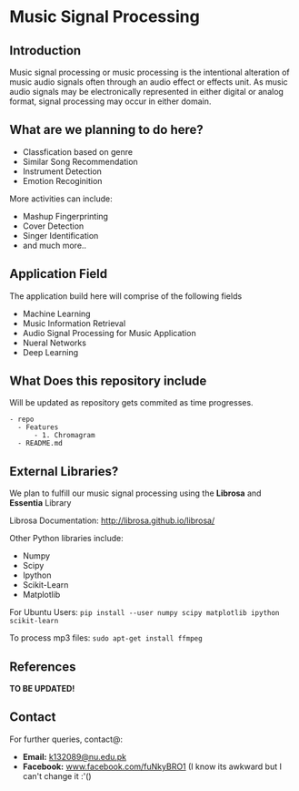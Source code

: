 # Music Signal Processing

## Introduction 

Music signal processing or music processing is the intentional alteration of music audio signals often through an audio effect or effects unit. As music audio signals may be electronically represented in either digital or analog format, signal processing may occur in either domain.

## What are we planning to do here?

- Classfication based on genre
- Similar Song Recommendation
- Instrument Detection
- Emotion Recoginition

More activities can include:

- Mashup Fingerprinting
- Cover Detection
- Singer Identification
- and much more..

## Application Field

The application build here will comprise of the following fields

- Machine Learning
- Music Information Retrieval
- Audio Signal Processing for Music Application
- Nueral Networks
- Deep Learning

## What Does this repository include

Will be updated as repository gets commited as time progresses.

```
- repo
  - Features
      - 1. Chromagram
  - README.md 
```

## External Libraries?

We plan to fulfill our music signal processing using the **Librosa** and **Essentia** Library

Librosa Documentation: http://librosa.github.io/librosa/

Other Python libraries include:

- Numpy
- Scipy
- Ipython
- Scikit-Learn
- Matplotlib

For Ubuntu Users: ```pip install --user numpy scipy matplotlib ipython scikit-learn```

To process mp3 files: ```sudo apt-get install ffmpeg```

## References

**TO BE UPDATED!**

## Contact

For further queries, contact@:

- **Email:**  k132089@nu.edu.pk
- **Facebook:**  www.facebook.com/fuNkyBRO1 (I know its awkward but I can't change it :'()
